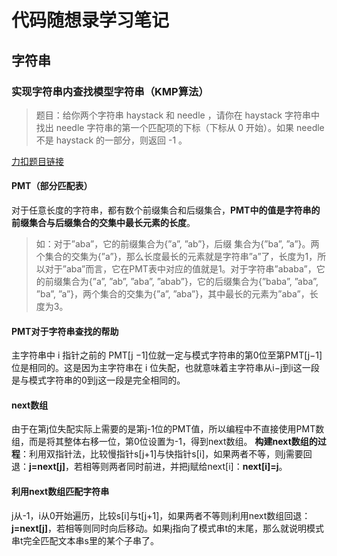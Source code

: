 # 代码随想录学习笔记

## 字符串

### 实现字符串内查找模型字符串（KMP算法）

> 题目：给你两个字符串 haystack 和 needle ，请你在 haystack 字符串中找出 needle 字符串的第一个匹配项的下标（下标从 0 开始）。如果 needle 不是 haystack 的一部分，则返回  -1 。

[力扣题目链接](https://leetcode.cn/problems/find-the-index-of-the-first-occurrence-in-a-string/description/)

#### PMT（部分匹配表）
对于任意长度的字符串，都有数个前缀集合和后缀集合，**PMT中的值是字符串的前缀集合与后缀集合的交集中最长元素的长度**。
>如：对于”aba”，它的前缀集合为{”a”, ”ab”}，后缀 集合为{”ba”, ”a”}。两个集合的交集为{”a”}，那么长度最长的元素就是字符串”a”了，长度为1，所以对于”aba”而言，它在PMT表中对应的值就是1。对于字符串”ababa”，它的前缀集合为{”a”, ”ab”, ”aba”, ”abab”}，它的后缀集合为{”baba”, ”aba”, ”ba”, ”a”}，两个集合的交集为{”a”, ”aba”}，其中最长的元素为”aba”，长度为3。

#### PMT对于字符串查找的帮助
主字符串中 i 指针之前的 PMT[j −1]位就一定与模式字符串的第0位至第PMT[j−1]位是相同的。这是因为主字符串在 i 位失配，也就意味着主字符串从i−j到i这一段是与模式字符串的0到j这一段是完全相同的。

#### next数组
由于在第j位失配实际上需要的是第j-1位的PMT值，所以编程中不直接使用PMT数组，而是将其整体右移一位，第0位设置为-1，得到next数组。
**构建next数组的过程**：利用双指针法，比较慢指针s[j+1]与快指针s[i]，如果两者不等，则j需要回退：**j=next[j]**，若相等则两者同时前进，并把j赋给next[i]：**next[i]=j**。

#### 利用next数组匹配字符串
j从-1，i从0开始遍历，比较s[i]与t[j+1]，如果两者不等则j利用next数组回退：**j=next[j]**，若相等则同时向后移动。如果j指向了模式串t的末尾，那么就说明模式串t完全匹配文本串s里的某个子串了。